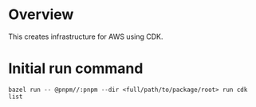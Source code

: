 # Overview

This creates infrastructure for AWS using CDK.

# Initial run command
```
bazel run -- @pnpm//:pnpm --dir <full/path/to/package/root> run cdk list
```